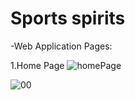 # Sports spirits

-Web Application Pages:

1.Home Page
![homePage](https://github.com/Filip-ShabanoskiVp/sports-spirits/assets/52547885/e80b72d6-70e9-4214-b9e6-8ec670a7e5f5)





![00](https://user-images.githubusercontent.com/52547885/108103955-f26d9e00-708a-11eb-8ce0-fe42a2ac7fa4.jpg)
